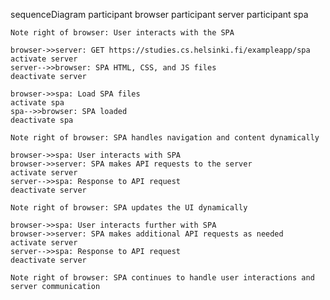 sequenceDiagram
    participant browser
    participant server
    participant spa

    Note right of browser: User interacts with the SPA

    browser->>server: GET https://studies.cs.helsinki.fi/exampleapp/spa
    activate server
    server-->>browser: SPA HTML, CSS, and JS files
    deactivate server

    browser->>spa: Load SPA files
    activate spa
    spa-->>browser: SPA loaded
    deactivate spa

    Note right of browser: SPA handles navigation and content dynamically

    browser->>spa: User interacts with SPA
    browser->>server: SPA makes API requests to the server
    activate server
    server-->>spa: Response to API request
    deactivate server

    Note right of browser: SPA updates the UI dynamically

    browser->>spa: User interacts further with SPA
    browser->>server: SPA makes additional API requests as needed
    activate server
    server-->>spa: Response to API request
    deactivate server

    Note right of browser: SPA continues to handle user interactions and server communication

